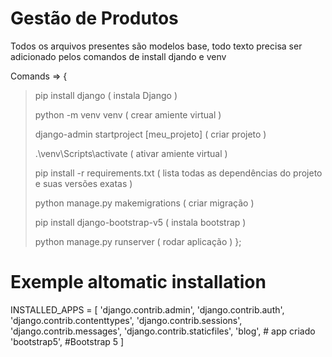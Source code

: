 # Gestão de Produtos 

Todos os arquivos presentes são modelos base, todo texto precisa ser adicionado pelos comandos de install djando e venv


Comands => 
{
> pip install django ( instala Django )
> 
> python -m venv venv ( crear amiente virtual )
>
> django-admin startproject [meu_projeto] ( criar projeto )
> 
> .\venv\Scripts\activate ( ativar amiente virtual )
> 
> pip install -r requirements.txt ( lista todas as dependências do projeto e suas versões exatas )
>
> python manage.py makemigrations ( criar migração )
>
> pip install django-bootstrap-v5 ( instala bootstrap )
>
> python manage.py runserver ( rodar aplicação )
};



# Exemple altomatic installation

INSTALLED_APPS = [
    'django.contrib.admin',
    'django.contrib.auth',
    'django.contrib.contenttypes',
    'django.contrib.sessions',
    'django.contrib.messages',
    'django.contrib.staticfiles',
    'blog',  # app criado
    'bootstrap5', #Bootstrap 5
]


